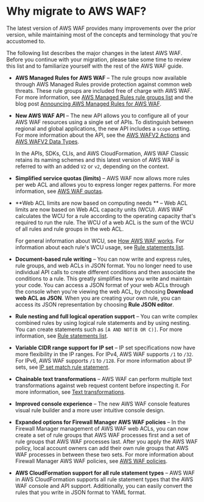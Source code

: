 # Why migrate to AWS WAF?<a name="waf-migrating-why-migrate"></a>

The latest version of AWS WAF provides many improvements over the prior version, while maintaining most of the concepts and terminology that you're accustomed to\. 

The following list describes the major changes in the latest AWS WAF\. Before you continue with your migration, please take some time to review this list and to familiarize yourself with the rest of the AWS WAF guide\. 
+ **AWS Managed Rules for AWS WAF** – The rule groups now available through AWS Managed Rules provide protection against common web threats\. These rule groups are included free of charge with AWS WAF\. For more information, see [AWS Managed Rules rule groups list](aws-managed-rule-groups-list.md) and the blog post [Announcing AWS Managed Rules for AWS WAF](http://aws.amazon.com/blogs/aws/announcing-aws-managed-rules-for-aws-waf/)\.
+ **New AWS WAF API** – The new API allows you to configure all of your AWS WAF resources using a single set of APIs\. To distinguish between regional and global applications, the new API includes a `scope` setting\. For more information about the API, see the [AWS WAFV2 Actions](https://docs.aws.amazon.com/waf/latest/APIReference/API_Operations_AWS_WAFV2.html) and [AWS WAFV2 Data Types](https://docs.aws.amazon.com/waf/latest/APIReference/API_Types_AWS_WAFV2.html)\.

  In the APIs, SDKs, CLIs, and AWS CloudFormation, AWS WAF Classic retains its naming schemes and this latest version of AWS WAF is referred to with an added `V2` or `v2`, depending on the context\.
+ **Simplified service quotas \(limits\)** – AWS WAF now allows more rules per web ACL and allows you to express longer regex patterns\. For more information, see [AWS WAF quotas](limits.md)\.
+ **Web ACL limits are now based on computing needs ** – Web ACL limits are now based on Web ACL capacity units \(WCU\)\. AWS WAF calculates the WCU for a rule according to the operating capacity that's required to run the rule\. The WCU of a web ACL is the sum of the WCU of all rules and rule groups in the web ACL\. 

  For general information about WCU, see [How AWS WAF works](how-aws-waf-works.md)\. For information about each rule's WCU usage, see [Rule statements list](waf-rule-statements-list.md)\.
+ **Document\-based rule writing** – You can now write and express rules, rule groups, and web ACLs in JSON format\. You no longer need to use individual API calls to create different conditions and then associate the conditions to a rule\. This greatly simplifies how you write and maintain your code\. You can access a JSON format of your web ACLs through the console when you're viewing the web ACL, by choosing **Download web ACL as JSON**\. When you are creating your own rule, you can access its JSON representation by choosing **Rule JSON editor**\.
+ **Rule nesting and full logical operation support** – You can write complex combined rules by using logical rule statements and by using nesting\. You can create statements such as `[A AND NOT(B OR C)]`\. For more information, see [Rule statements list](waf-rule-statements-list.md)\.
+ **Variable CIDR range support for IP set** – IP set specifications now have more flexibility in the IP ranges\. For IPv4, AWS WAF supports `/1` to `/32`\. For IPv6, AWS WAF supports `/1` to `/128`\. For more information about IP sets, see [IP set match rule statement](waf-rule-statement-type-ipset-match.md)\.
+ **Chainable text transformations** – AWS WAF can perform multiple text transformations against web request content before inspecting it\. For more information, see [Text transformations](waf-rule-statement-fields.md#waf-rule-statement-transformation)\.
+ **Improved console experience** – The new AWS WAF console features visual rule builder and a more user intuitive console design\. 
+ **Expanded options for Firewall Manager AWS WAF policies** – In the Firewall Manager management of AWS WAF web ACLs, you can now create a set of rule groups that AWS WAF processes first and a set of rule groups that AWS WAF processes last\. After you apply the AWS WAF policy, local account owners can add their own rule groups that AWS WAF processes in between these two sets\. For more information about Firewall Manager AWS WAF policies, see [AWS WAF policies](waf-policies.md)\. 
+ **AWS CloudFormation support for all rule statement types** – AWS WAF in AWS CloudFormation supports all rule statement types that the AWS WAF console and API support\. Additionally, you can easily convert the rules that you write in JSON format to YAML format\. 